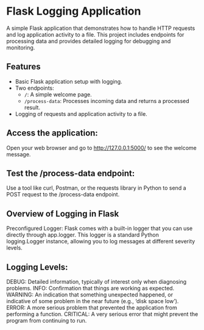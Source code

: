 # Flask Logging Application

A simple Flask application that demonstrates how to handle HTTP requests and log application activity to a file. This project includes endpoints for processing data and provides detailed logging for debugging and monitoring.

## Features

- Basic Flask application setup with logging.
- Two endpoints:
  - `/`: A simple welcome page.
  - `/process-data`: Processes incoming data and returns a processed result.
- Logging of requests and application activity to a file.

## Access the application:

Open your web browser and go to http://127.0.0.1:5000/ to see the welcome message.

## Test the /process-data endpoint:

Use a tool like curl, Postman, or the requests library in Python to send a POST request to the /process-data endpoint.

## Overview of Logging in Flask

Preconfigured Logger: Flask comes with a built-in logger that you can use directly through app.logger. This logger is a standard Python logging.Logger instance, allowing you to log messages at different severity levels.

## Logging Levels:

DEBUG: Detailed information, typically of interest only when diagnosing problems.
INFO: Confirmation that things are working as expected.
WARNING: An indication that something unexpected happened, or indicative of some problem in the near future (e.g., ‘disk space low’).
ERROR: A more serious problem that prevented the application from performing a function.
CRITICAL: A very serious error that might prevent the program from continuing to run.
